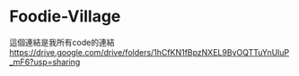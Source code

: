 # Foodie-Village

這個連結是我所有code的連結
https://drive.google.com/drive/folders/1hCfKN1fBpzNXEL9ByOQTTuYnUluP_mF6?usp=sharing
